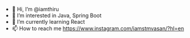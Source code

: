 - 👋 Hi, I’m @iamthiru
- 👀 I’m interested in Java, Spring Boot
- 🌱 I’m currently learning React
- 📫 How to reach me https://www.instagram.com/iamstmvasan/?hl=en

<!---
iamthiru/iamthiru is a ✨ special ✨ repository because its `README.md` (this file) appears on your GitHub profile.
You can click the Preview link to take a look at your changes.
--->
